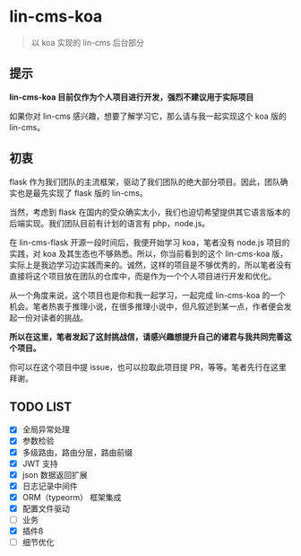 # lin-cms-koa

> 以 koa 实现的 lin-cms 后台部分

## 提示

**lin-cms-koa 目前仅作为个人项目进行开发，强烈不建议用于实际项目**

如果你对 lin-cms 感兴趣，想要了解学习它，那么请与我一起实现这个 koa 版的 lin-cms。

## 初衷

flask 作为我们团队的主流框架，驱动了我们团队的绝大部分项目。因此，团队确实也是最先实现了 flask 版的 lin-cms。

当然，考虑到 flask 在国内的受众确实太小，我们也迫切希望提供其它语言版本的后端实现。我们团队目前有计划的语言有 php，node.js。

在 lin-cms-flask 开源一段时间后，我便开始学习 koa，笔者没有 node.js 项目的实践，对 koa 及其生态也不够熟悉。所以，你当前看到的这个 lin-cms-koa 版，实际上是我边学习边实践而来的。诚然，这样的项目是不够优秀的，所以笔者没有直接将这个项目放在团队的仓库中，而是作为一个个人项目进行开发和优化。

从一个角度来说，这个项目也是你和我一起学习，一起完成 lin-cms-koa 的一个机会。笔者热衷于推理小说，在很多推理小说中，但凡叙述到某一点，作者便会发起一份对读者的挑战。

**所以在这里，笔者发起了这封挑战信，请感兴趣想提升自己的诸君与我共同完善这个项目。**

你可以在这个项目中提 issue，也可以拉取此项目提 PR，等等。笔者先行在这里拜谢。

## TODO LIST

- [x] 全局异常处理
- [x] 参数检验
- [x] 多级路由，路由分层，路由前缀
- [x] JWT 支持
- [x] json 数据返回扩展
- [x] 日志记录中间件
- [x] ORM（typeorm） 框架集成
- [x] 配置文件驱动
- [ ] 业务
- [x] 插件ß
- [ ] 细节优化
